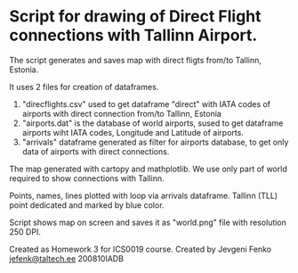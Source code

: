 # Script for drawing of Direct Flight connections with Tallinn Airport.

The script generates and saves map with direct fligts from/to Tallinn, Estonia.

It uses 2 files for creation of dataframes.
1. "direcflights.csv" used to get dataframe "direct" with IATA codes of airports with direct connection from/to Tallinn, Estonia
2. "airports.dat" is the database of world airports, sused to get dataframe airports wiht IATA codes, Longitude and Latitude of airports.
3. "arrivals" dataframe generated as filter for airports database, to get only data of airports with direct connections.

The map generated with cartopy and mathplotlib. We use only part of world required to show connections with Tallinn.

Points, names, lines plotted with loop via arrivals dataframe. Tallinn (TLL) point dedicated and marked by blue color.

Script shows map on screen and saves it as "world.png" file with resolution 250 DPI.


Created as Homework 3 for ICS0019 course.
Created by Jevgeni Fenko
jefenk@taltech.ee
200810IADB